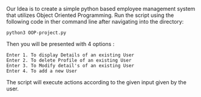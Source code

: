 Our Idea is to create a simple python based employee management system that utilizes Object Oriented Programming. Run the script using the following code in ther command line after navigating into the directory:
```
python3 OOP-project.py 
```
Then you will be presented with 4 options :
```
Enter 1. To display Details of an existing User
Enter 2. To delete Profile of an existing User
Enter 3. To Modify detail's of an existing User
Enter 4. To add a new User
```
The script will execute actions according to the given input given by the user.
